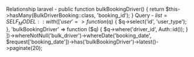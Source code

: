 Relationship laravel -
public function bulkBookingDriver()
    {
        return $this->hasMany(BulkDriverBooking::class, 'booking_id');
    }
Query -
$list = SELF_MODEL::with([
                'user' => function ($q) {
                    $q->select('id', 'user_type');
                },
                'bulkBookingDriver' => function ($q) {
                    $q->where('driver_id', Auth::id());
                }
            ])->whereNotNull('bulk_driver')->whereDate('booking_date', $request['booking_date'])->has('bulkBookingDriver')->latest()->paginate(20);
